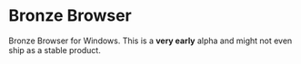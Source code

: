 # Bronze Browser
Bronze Browser for Windows. 
This is a **very early** alpha and might not even ship as a stable product.
